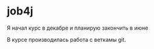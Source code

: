 # job4j
Я начал курс в декабре и планирую закончить в июне

В курсе производилась работа с веткамы git.
